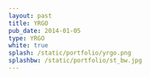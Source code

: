 ```yaml
---
layout: past
title: YRGO
pub_date: 2014-01-05
type: YRGO
white: true
splash: /static/portfolio/yrgo.png
splashbw: /static/portfolio/st_bw.jpg
---
```


